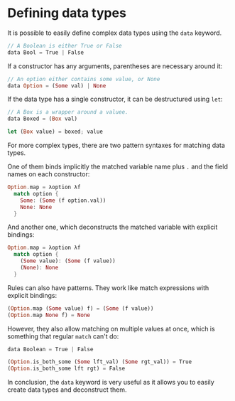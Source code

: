 # Defining data types

It is possible to easily define complex data types using the `data` keyword.

```rs
// A Boolean is either True or False
data Bool = True | False
```

If a constructor has any arguments, parentheses are necessary around it:
```rs
// An option either contains some value, or None
data Option = (Some val) | None
```

If the data type has a single constructor, it can be destructured using `let`:
```rs
// A Box is a wrapper around a valuee.
data Boxed = (Box val)

let (Box value) = boxed; value
```

For more complex types, there are two pattern syntaxes for matching data types.  

One of them binds implicitly the matched variable name plus `.` and the field names on each constructor:

```rs
Option.map = λoption λf
  match option {
    Some: (Some (f option.val))
    None: None
  }
```

And another one, which deconstructs the matched variable with explicit bindings:

```rs
Option.map = λoption λf
  match option {
    (Some value): (Some (f value))
    (None): None
  }
```

Rules can also have patterns.
They work like match expressions with explicit bindings:

```rs
(Option.map (Some value) f) = (Some (f value))
(Option.map None f) = None
```

However, they also allow matching on multiple values at once, which is something that regular `match` can't do:

```rs
data Boolean = True | False

(Option.is_both_some (Some lft_val) (Some rgt_val)) = True
(Option.is_both_some lft rgt) = False
```

In conclusion, the `data` keyword is very useful as it allows you to easily create data types and deconstruct them.